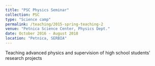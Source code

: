 ```yaml
---
title: "PSC Physics Seminar"
collection: PSC
type: "Science camp"
permalink: /teaching/2015-spring-teaching-2
venue: "Petnica Science Center, Physics Dept."
date: October 2016 - August 2018
location: "Petnica, SERBIA"
---
```


Teaching advanced physics and supervision of high school students' research projects
